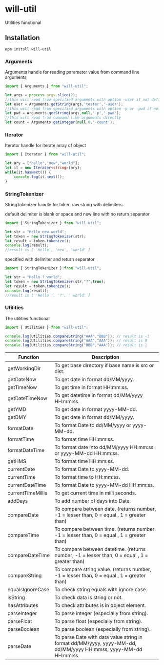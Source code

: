 # will-util

Utilities functional

## Installation

    npm install will-util

### Arguments
Arguments handle for reading parameter value from command line arguments

```typescript
import { Arguments } from "will-util";

let args = process.argv.slice(2);
//this will read from specified arguments with option -user if not defined return tester as default
let user = Arguments.getString(args,'tester','-user');
//this will read from specified arguments with option -p or -pwd if not defined return null as default
let pwd = Arguments.getString(args,null,'-p','-pwd');
//this will read from command line arguments directly
let count = Arguments.getInteger(null,0,'-count');
```

### Iterator
Iterator handle for iterate array of object

```typescript
import { Iterator } from "will-util";

let ary = ["hello","new","world"];
let it = new Iterator<string>(ary);
while(it.hasNext()) {
    console.log(it.next());
}
```

### StringTokenizer
StringTokenizer handle for token raw string with delimiters.

default delimiter is blank or space and new line with no return separator
```typescript
import { StringTokenizer } from "will-util";

let str = "Hello new world";
let token = new StringTokenizer(str);
let result = token.tokenize();
console.log(result); 
//result is [ 'Hello', 'new', 'world' ]
```

specified with delimiter and return separator
```typescript
import { StringTokenizer } from "will-util";

let str = "Hello ? world";
let token = new StringTokenizer(str,"?",true);
let result = token.tokenize();
console.log(result);
//result is [ 'Hello ', '?', ' world' ]
```

### Utilities
The utilities functional

```typescript
import { Utilities } from "will-util";

console.log(Utilities.compareString("AAA","BBB")); // result is -1
console.log(Utilities.compareString("AAA","AAA")); // result is 0
console.log(Utilities.compareString("BBB","AAA")); // result is 1
```

| Function | Description |
| -------- | ----------- |
| getWorkingDir | To get base directory if base name is src or dist. |
| getDateNow | To get date in format dd/MM/yyyy. |
| getTimeNow | To get time in format HH:mm:ss. |
| getDateTimeNow | To get datetime in format dd/MM/yyyy HH:mm:ss. |
| getYMD | To get date in format yyyy-MM-dd. |
| getDMY | To get date in format dd/MM/yyyy. |
| formatDate | To format Date to dd/MM/yyyy or yyyy-MM-dd. |
| formatTime | To format time HH:mm:ss. |
| formatDateTime | To format date into dd/MM/yyyy HH:mm:ss or yyyy-MM-dd HH:mm:ss. |
| getHMS | To format time HH:mm:ss. |
| currentDate | To format Date to yyyy-MM-dd. |
| currentTime | To format time to HH:mm:ss. |
| currentDateTime | To format Date to yyyy-MM-dd HH:mm:ss. |
| currentTimeMillis | To get current time in milli seconds. |
| addDays | To add number of days into Date. |
| compareDate | To compare between date. (returns number, -1 = lesser than, 0 = equal , 1 = greater than)|
| compareTime | To compare between time. (returns number, -1 = lesser than, 0 = equal , 1 = greater than)|
| compareDateTime | To compare between datetime. (returns number, -1 = lesser than, 0 = equal , 1 = greater than)|
| compareString | To compare string value. (returns number, -1 = lesser than, 0 = equal , 1 = greater than)|
| equalsIgnoreCase | To check string equals with ignore case. |
| isString | To check data is string or not. |
| hasAttributes | To check attributes is in object element. |
| parseInteger | To parse integer (especially from string). |
| parseFloat | To parse float (especially from string). |
| parseBoolean | To parse boolean (especially from string). |
| parseDate | To parse Date with data value string in format dd/MM/yyyy, yyyy-MM-dd, dd/MM/yyyy HH:mmss, yyyy-MM-dd HH:mm:ss. |
